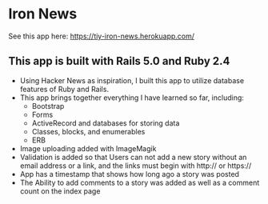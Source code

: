 # Iron News 

See this app here: https://tiy-iron-news.herokuapp.com/ 

## This app is built with Rails 5.0 and Ruby 2.4

* Using Hacker News as inspiration, I built this app to utilize database features of Ruby and Rails.
* This app brings together everything I have learned so far, including:
  * Bootstrap
  * Forms
  * ActiveRecord and databases for storing data
  * Classes, blocks, and enumerables
  * ERB
* Image uploading added with ImageMagik
* Validation is added so that Users can not add a new story without an email address or a link, and the links must begin with http:// or https://
* App has a timestamp that shows how long ago a story was posted
* The Ability to add comments to a story was added as well as a comment count on the index page
